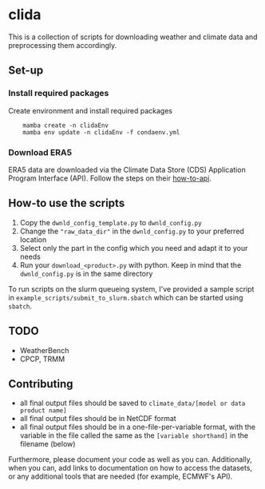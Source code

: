 # clida

This is a collection of scripts for downloading weather and climate data and preprocessing them accordingly.

## Set-up

### Install required packages

Create environment and install required packages
```
    mamba create -n clidaEnv
    mamba env update -n clidaEnv -f condaenv.yml
```


### Download ERA5

ERA5 data are downloaded via the Climate Data Store (CDS) Application Program Interface (API). Follow the steps on their [how-to-api](https://cds.climate.copernicus.eu/api-how-to).


## How-to use the scripts 

1. Copy the `dwnld_config_template.py` to `dwnld_config.py`
2. Change the `"raw_data_dir"` in the `dwnld_config.py` to your preferred location
3. Select only the part in the config which you need and adapt it to your needs
4. Run your `download_<product>.py` with python. Keep in mind that the `dwnld_config.py` is in the same directory

To run scripts on the slurm queueing system, I've provided a sample script in `example_scripts/submit_to_slurm.sbatch` which can be started using `sbatch`. 

## TODO
- WeatherBench
- CPCP, TRMM

## Contributing 
- all final output files should be saved to `climate_data/[model or data product name]`
- all final output files should be in NetCDF format
- all final output files should be in a one-file-per-variable format, with the variable in the file called the same as the `[variable shorthand]` in the filename (below)

Furthermore, please document your code as well as you can. Additionally, when you can, add links to documentation on how to access the datasets, or any additional tools that are needed (for example, ECMWF's API). 




